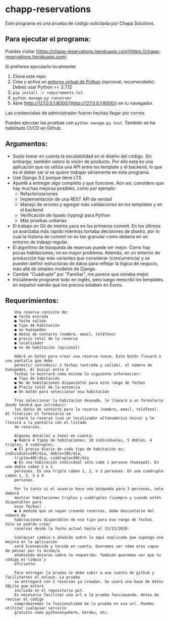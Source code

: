 # chapp-reservations

Este programa es una prueba de código solicitada por Chapp Solutions.

## Para ejecutar el programa:

Puedes visitar [https://chapp-reservations.herokuapp.com](https://chapp-reservations.herokuapp.com)

Si prefieres ejecutarlo localmente:

1. Clona este repo
2. Crea y activa un [entorno virtual de Python](https://virtualenv.pypa.io/en/latest/) (opcional, recomendado). Debes usar  Python >= 3.7.12
3. `pip install -r requirements.txt`
4. `python manage.py runserver`
5. Abre [http://127.0.0.1:8000/](http://127.0.0.1:8000/) en tu navegador.

Las credenciales de administrador fueron hechas llegar por correo.

Puedes ejecutar las pruebas con `python manage.py test`.
También se ha habilitado CI/CD en Github.

## Argumentos:

- Suelo tomar en cuenta la escalabilidad en el diseño del código. Sin embargo, también valoro la visión de producto. Por ello esta es una aplicación que no utiliza una API entre los template y el backend, lo que es el deber ser si se quiere trabajar seriamente en este programa.
- Usé Django 3.2 porque tiene LTS
- Apunté a entregar algo completo y que funcione. Aún así, considero que hay muchas mejoras posibles, como por ejemplo:
    - Refactorizaciones
    - Implementación de una REST API de verdad
    - Manejo de errores y agregar más validaciones en los templates y en el backend
    - Verificación de tipado (typing) para Python
    - Más pruebas unitarias
- El trabajo en Git de inteŕes yace en los primeros commit. En los últimos ya avanzaba más rápido mientras tomaba decisiones de diseño, por lo cual la historia de commit no es tan granular como debería en un entorno de trabajo regular.
- El algoritmo de búsqueda de reservas puede ser mejor. Como hay pocas habitaciones, no es mayor problema. Además, en un entorno de producción hay más variantes que considerar (concurrencia) y se pueden definir estructuras de datos para reflejar la lógica de negocio, más allá de simples modelos de Django.
- Cambié "Cuádruple" por "Familiar", me parece que sonaba mejor.
- Inicialmente programé todo en inglés, pero luego reescribí los templates en español viendo que los precios estaban en Euros.

## Requerimientos:

```
    Una reserva consiste de:
    ● fecha entrada
    ● fecha salida
    ● tipo de habitación
    ● no huéspedes
    ● datos de contacto (nombre, email, teléfono)
    ● precio total de la reserva
    ● localizador
    ● no de habitación (opcional)

    Habrá un botón para crear una reserva nueva. Este botón llevará a una pantalla que debe
    permitir introducir 2 fechas (entrada y salida), el número de huéspedes. Al buscar entre 2
    fechas le mostrará como mínimo la siguiente información:
    ● Tipo de habitación
    ● No de habitaciones disponibles para este rango de fechas
    ● Precio total de la estancia
    ● Un botón para seleccionar esa habitación

    Tras seleccionar la habitación deseada, le llevará a un formulario donde tendrá que introducir
    los datos de contacto para la reserva (nombre, email, teléfono). Al finalizar el formulario se
    creará la reserva (con un localizador alfanumérico único) y le llevará a la pantalla con el listado
    de reservas.

    Algunos detalles a tener en cuenta:
    ● Habrá 4 tipos de habitaciones: 10 individuales, 5 dobles, 4 triples, 6 cuádruples.
    ● El precio diario de cada tipo de habitación es: individual=20€/día, doble=30€/día,
    triple=40€/día, cuádruple=50€/día
    ● En una habitación individual sólo cabe 1 persona (huésped). En una doble caben 1 o 2
    personas. En una Triple caben 1, 2, o 3 personas. En una cuádruple caben 1, 2, 3 o 4
    personas.

    Por lo tanto si el usuario hace una búsqueda para 3 personas, solo deberá
    mostrar habitaciones triples y cuádruples (siempre y cuando estén disponibles para
    esas fechas) .
    ● A medida que se vayan creando reservas, debe descontarse del número de
    habitaciones disponibles de ese tipo para ese rango de fechas. Solo se podrán crear
    reservas desde la fecha actual hasta el 31/12/2020.

    Cualquier cambio o añadido sobre lo aquí explicado que suponga una mejora en la aplicación
    será bienvenida y tenida en cuenta. Queremos ver cómo eres capaz de pensar por ti mismo/a
    añadiendo mejoras sobre lo requerido. También queremos ver que tu código es limpio y
    eficiente.

    Para entregar la prueba se debe subir a una cuenta de github y facilitarnos el enlace. La prueba
    se entregará con 2 reservas ya creadas. Se usará una base de datos SQLite que estará
    incluida en el repositorio git.
    Es necesario facilitar una url a la prueba funcionando. Antes de revisar el código
    comprobaremos la funcionalidad de la prueba en esa url. Puedes utilizar cualquier servicio
    gratuito como pythonanywhere, heroku, etc.
```
